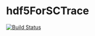 # hdf5ForSCTrace

[![Build Status](https://travis-ci.org/nayakche/hdf5ForSCTrace.svg?branch=master)](https://travis-ci.org/nayakche/hdf5ForSCTrace)
